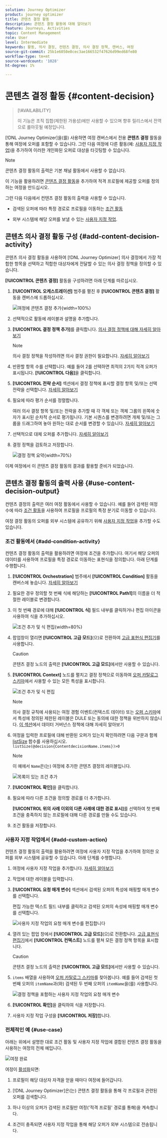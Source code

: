 ```yaml
---
solution: Journey Optimizer
product: journey optimizer
title: 콘텐츠 결정 활동
description: 콘텐츠 결정 활동에 대해 알아보기
feature: Journeys, Activities
topic: Content Management
role: User
level: Intermediate
keywords: 활동, 의사 결정, 컨텐츠 결정, 의사 결정 정책, 캔버스, 여정
source-git-commit: 25b1e6050e0cec3ae166532f47626d99ed68fe80
workflow-type: tm+mt
source-wordcount: '1028'
ht-degree: 1%

---
```


# 콘텐츠 결정 활동 {#content-decision}

>[!AVAILABILITY]
>
>이 기능은 조직 집합(제한된 가용성)에만 사용할 수 있으며 향후 릴리스에서 전역으로 롤아웃될 예정입니다.

[!DNL Journey Optimizer]을(를) 사용하면 여정 캔버스에서 전용 **콘텐츠 결정** 활동을 통해 여정에 오퍼를 포함할 수 있습니다. 그런 다음 여정에 다른 활동(예: [사용자 지정 작업](../action/about-custom-action-configuration.md))을 추가하여 이러한 개인화된 오퍼로 대상을 타깃팅할 수 있습니다.

>[!NOTE]
>
>콘텐츠 결정 활동의 출력은 기본 채널 활동에서 사용할 수 없습니다.

이 기능을 활용하려면 [콘텐츠 결정 활동](#add-content-decision-activity)을 추가하여 적격 프로필에 제공할 오퍼를 정의하는 여정을 만드십시오.

그런 다음 다음에서 컨텐츠 결정 활동의 출력을 사용할 수 있습니다.

* 검색된 오퍼에 따라 특정 경로로 프로필을 이동하는 [조건 활동](#add-condition-activity)

* 외부 시스템에 해당 오퍼를 보낼 수 있는 [사용자 지정 작업](#add-custom-action).

## 콘텐츠 의사 결정 활동 구성 {#add-content-decision-activity}

콘텐츠 의사 결정 활동을 사용하여 [!DNL Journey Optimizer] 의사 결정에서 가장 적합한 항목을 선택하고 적합한 대상자에게 전달할 수 있는 의사 결정 정책을 정의할 수 있습니다.

<!--Their goal is to select the best offers for each profile, while the campaign/journey authoring allows you to indicate how the selected decision items should be presented, including which item attributes to be included in the message.-->

**[!UICONTROL 콘텐츠 결정]** 활동을 구성하려면 아래 단계를 따르십시오.

1. **[!UICONTROL 오케스트레이션]** 범주를 펼친 후 **[!UICONTROL 콘텐츠 결정]** 활동을 캔버스에 드롭하십시오.

   ![여정에 콘텐츠 결정 추가](assets/journey-content-decision.png){width=100%}

1. 선택적으로 활동에 레이블과 설명을 추가합니다.

1. **[!UICONTROL 결정 정책 추가]**&#x200B;를 클릭합니다. [의사 결정 정책에 대해 자세히 알아보기](../experience-decisioning/create-decision.md)

   >[!NOTE]
   >
   >의사 결정 정책을 작성하려면 의사 결정 권한이 필요합니다. [자세히 알아보기](../experience-decisioning/gs-experience-decisioning.md#steps)

1. 반환할 항목 수를 선택합니다. 예를 들어 2를 선택하면 최적의 2가지 적격 오퍼가 표시됩니다. **[!UICONTROL 다음]**&#x200B;을 클릭합니다.

1. **[!UICONTROL 전략 순서]** 섹션에서 결정 정책에 표시할 결정 항목 및/또는 선택 전략을 선택합니다. [자세히 알아보기](../experience-decisioning/create-decision.md#select)

1. 필요에 따라 평가 순서를 정렬합니다.

   여러 의사 결정 항목 및/또는 전략을 추가할 때 각 객체 또는 객체 그룹의 왼쪽에 숫자가 표시된 순차적 순서로 평가됩니다. 기본 시퀀스를 변경하려면 개체 및/또는 그룹을 드래그하여 놓아 원하는 대로 순서를 변경할 수 있습니다. [자세히 알아보기](../experience-decisioning/create-decision.md#evaluation-order)

1. 선택적으로 대체 오퍼를 추가합니다. [자세히 알아보기](../experience-decisioning/create-decision.md#fallback)

1. 결정 정책을 검토하고 저장합니다.

   ![결정 정책 요약](assets/journey-content-decision-policy.png){width=70%}<!--reshoot or change screen-->

이제 여정에서 이 콘텐츠 결정 활동의 결과를 활용할 준비가 되었습니다.

## 콘텐츠 결정 활동의 출력 사용 {#use-content-decision-output}

컨텐츠 결정의 출력은 여러 여정 활동에서 사용할 수 있습니다. 예를 들어 검색된 여정 수에 따라 [조건 활동](#add-condition-activity)을 사용하여 프로필을 프로필의 특정 분기로 이동할 수 있습니다.

여정 결정 활동의 오퍼를 외부 시스템에 공유하기 위해 [사용자 지정 작업](#add-custom-action)을 추가할 수도 있습니다.

### 조건 활동에서 {#add-condition-activity}

컨텐츠 결정 활동의 출력을 활용하려면 여정에 조건을 추가합니다. 여기서 해당 오퍼의 데이터를 사용하여 프로필을 특정 경로로 이동하는 표현식을 정의합니다. 아래 단계를 수행합니다.

1. **[!UICONTROL Orchestration]** 범주에서 **[!UICONTROL Condition]** 활동을 캔버스에 놓습니다. [자세히 알아보기](condition-activity.md#add-condition-activity)

1. 필요한 경우 정의할 첫 번째 식에 해당하는 **[!UICONTROL Path1]**&#x200B;의 이름을 더 적절한 레이블로 변경합니다.

1. 이 첫 번째 경로에 대해 **[!UICONTROL 식]** 필드 내부를 클릭하거나 편집 아이콘을 사용하여 식을 추가하십시오.

   ![조건 추가 및 식 편집](assets/journey-content-decision-condition.png){width=80%}

1. 팝업창이 열리면 **[!UICONTROL 고급 모드]**(으)로 전환하여 [고급 표현식 편집기](expression/expressionadvanced.md)를 사용합니다.

   >[!CAUTION]
   >
   >콘텐츠 결정 노드의 출력은 **[!UICONTROL 고급 모드]**&#x200B;에서만 사용할 수 있습니다.

1. **[!UICONTROL Context]** 노드를 펼치고 결정 정책으로 이동하여 [오퍼 카탈로그 스키마](../experience-decisioning/catalogs.md#access-catalog-schema)에서 사용할 수 있는 모든 특성을 표시합니다.

   ![조건 추가 및 식 편집](assets/journey-content-decision-context.png)

   >[!NOTE]
   >
   >의사 결정 규칙에 사용되는 여정 경험 이벤트(컨텍스트 데이터) 또는 [오퍼 스키마](../experience-decisioning/catalogs.md#access-catalog-schema)에서 특성에 정의된 제한된 레이블은 DULE 또는 동의에 대한 정책을 위반하지 않습니다. [이 섹션](../action/action-privacy.md)에서 데이터 거버넌스 정책에 대해 자세히 알아보기

1. 여정을 입력한 프로필에 대해 반환된 오퍼가 있는지 확인하려면 다음 구문과 함께 [listSize](functions/functionlistsize.md) 함수를 사용하십시오. `listSize(@decision{ContentdecisionName.items})>0`

   >[!NOTE]
   >
   >이 예에서 `Name`은(는) 여정에 추가한 콘텐츠 결정의 레이블입니다.

   ![목록이 있는 조건 추가](assets/journey-content-decision-condition-list.png)

1. **[!UICONTROL 확인]**&#x200B;을 클릭합니다.

1. 필요에 따라 다른 조건을 정의할 경로를 더 추가합니다.

   **[!UICONTROL 위의 사례 이외의 다른 사례에 대한 경로 표시]**&#x200B;를 선택하여 첫 번째 조건을 충족하지 않는 프로필에 대해 다른 경로를 만들 수도 있습니다. <!--These profiles will then exit the journey if no other activity is added in that path.-->

1. 조건 활동을 저장합니다.

### 사용자 지정 작업에서 {#add-custom-action}

컨텐츠 결정 활동의 출력을 활용하려면 여정에 사용자 지정 작업을 추가하여 정의한 오퍼를 외부 시스템에 공유할 수 있습니다. 아래 단계를 수행합니다.

1. 여정에 사용자 지정 작업을 추가합니다. [자세히 알아보기](../action/about-custom-action-configuration.md)

1. 작업에 대한 레이블을 입력합니다.

1. **[!UICONTROL 요청 매개 변수]** 섹션에서 검색된 오퍼의 특성에 매핑할 매개 변수를 선택합니다.

   편집 가능한 텍스트 필드 내부를 클릭하고 검색된 오퍼의 속성에 매핑할 매개 변수를 선택합니다.

   ![사용자 지정 작업의 요청 매개 변수를 편집합니다](assets/journey-content-decision-custom-action-param.png)

1. 열려 있는 팝업 창에서 **[!UICONTROL 고급 모드]**(으)로 전환합니다. [고급 표현식 편집기](expression/expressionadvanced.md)에서 **[!UICONTROL 컨텍스트]** 노드를 펼쳐 모든 결정 정책 항목을 표시합니다.

   >[!CAUTION]
   >
   >콘텐츠 결정 노드의 출력은 **[!UICONTROL 고급 모드]**&#x200B;에서만 사용할 수 있습니다.

1. `items` 배열을 사용하여 [오퍼 카탈로그 스키마](../experience-decisioning/catalogs.md#access-catalog-schema)를 찾아봅니다. 예를 들어 검색된 첫 번째 오퍼의 `itemName`과(와) 검색된 두 번째 오퍼의 `itemName`을(를) 사용합니다.

   ![결정 정책을 포함하는 사용자 지정 작업의 요청 매개 변수](assets/journey-content-decision-custom-action-param-ex.png)

1. **[!UICONTROL 확인]**&#x200B;을 클릭하여 식을 저장합니다.

1. 사용자 지정 작업 구성을 **[!UICONTROL 저장]**&#x200B;합니다.

### 전체적인 예 {#use-case}

아래는 위에서 설명한 대로 조건 활동 및 사용자 지정 작업에 결합된 컨텐츠 결정 활동을 사용하는 여정의 전체 예입니다.

![여정 완료](assets/journey-content-decision-full-journey.png)

<!--When all activities are properly configured and saved, [publish](publishing-the-journey.md) your journey.-->

여정이 [활성화](publishing-the-journey.md)되면:

<!--* Profiles who enter the journey and are eligible for at least one offer are targeted by the custom action.

* If no offer is returned for a profile, they are excluded from the custom action.-->

1. 프로필이 해당 대상자 자격을 얻을 때마다 여정에 들어갑니다.

1. [!DNL Journey Optimizer]은(는) 콘텐츠 결정 활동을 통해 각 프로필과 관련된 오퍼를 검색합니다.

1. 하나 이상의 오퍼가 검색된 프로필만 여정(&#39;적격 프로필&#39; 경로를 통해)을 계속합니다.

1. 조건이 충족되면 사용자 지정 작업을 통해 해당 오퍼가 외부 시스템으로 전송됩니다.